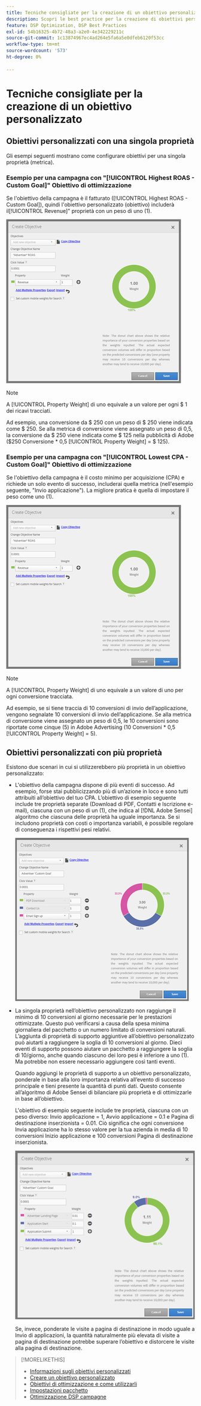 ```yaml
---
title: Tecniche consigliate per la creazione di un obiettivo personalizzato
description: Scopri le best practice per la creazione di obiettivi personalizzati per definire gli eventi di successo.
feature: DSP Optimization, DSP Best Practices
exl-id: 54b16325-4b72-48a3-a2e0-4e342229211c
source-git-commit: 1c13874967ec4ad264e5fa6a5e0dfeb6120f53cc
workflow-type: tm+mt
source-wordcount: '573'
ht-degree: 0%

---
```


# Tecniche consigliate per la creazione di un obiettivo personalizzato

## Obiettivi personalizzati con una singola proprietà

Gli esempi seguenti mostrano come configurare obiettivi per una singola proprietà (metrica).

### Esempio per una campagna con &quot;[!UICONTROL Highest ROAS - Custom Goal]&quot; Obiettivo di ottimizzazione

Se l&#39;obiettivo della campagna è il fatturato ([!UICONTROL Highest ROAS - Custom Goal]), quindi l&#39;obiettivo personalizzato (obiettivo) includerà il[!UICONTROL Revenue]&quot; proprietà con un peso di uno (1).

![esempio di obiettivo personalizzato ROAS con una singola proprietà](/help/dsp/assets/custom-goal-roas.png)

>[!NOTE]
>
> A [!UICONTROL Property Weight] di uno equivale a un valore per ogni $ 1 dei ricavi tracciati.
>
> Ad esempio, una conversione da $ 250 con un peso di $ 250 viene indicata come $ 250. Se alla metrica di conversione viene assegnato un peso di 0,5, la conversione da $ 250 viene indicata come $ 125 nella pubblicità di Adobe ($250 Conversione * 0,5 [!UICONTROL Property Weight] = $ 125).

### Esempio per una campagna con &quot;[!UICONTROL Lowest CPA - Custom Goal]&quot; Obiettivo di ottimizzazione

Se l&#39;obiettivo della campagna è il costo minimo per acquisizione (CPA) e richiede un solo evento di successo, includerai quella metrica (nell&#39;esempio seguente, &quot;Invio applicazione&quot;). La migliore pratica è quella di impostare il peso come uno (1).

![esempio di obiettivo personalizzato CPA con una singola proprietà](/help/dsp/assets/custom-goal-roas.png)

>[!NOTE]
>
> A [!UICONTROL Property Weight] di uno equivale a un valore di uno per ogni conversione tracciata.
>
> Ad esempio, se si tiene traccia di 10 conversioni di invio dell’applicazione, vengono segnalate 10 conversioni di invio dell’applicazione.  Se alla metrica di conversione viene assegnato un peso di 0,5, le 10 conversioni sono riportate come cinque (5) in Adobe Advertising (10 Conversioni * 0,5 [!UICONTROL Property Weight] = 5).

## Obiettivi personalizzati con più proprietà

Esistono due scenari in cui si utilizzerebbero più proprietà in un obiettivo personalizzato:

* L&#39;obiettivo della campagna dispone di più eventi di successo. Ad esempio, forse stai pubblicizzando più di un’azione in loco e sono tutti attribuiti all’obiettivo del tuo CPA. L’obiettivo di esempio seguente include tre proprietà separate (Download di PDF, Contatti e Iscrizione e-mail), ciascuna con un peso di un (1), che indica al [!DNL Adobe Sensei] algoritmo che ciascuna delle proprietà ha uguale importanza. Se si includono proprietà con costi o importanza variabili, è possibile regolare di conseguenza i rispettivi pesi relativi.

   ![esempio di obiettivo personalizzato con più proprietà](/help/dsp/assets/custom-goal-multiple-properties.png)

* La singola proprietà nell’obiettivo personalizzato non raggiunge il minimo di 10 conversioni al giorno necessarie per le prestazioni ottimizzate. Questo può verificarsi a causa della spesa minima giornaliera del pacchetto o un numero limitato di conversioni naturali. L’aggiunta di proprietà di supporto aggiuntive all’obiettivo personalizzato può aiutarti a raggiungere la soglia di 10 conversioni al giorno. Dieci eventi di supporto possono aiutare un pacchetto a raggiungere la soglia di 10/giorno, anche quando ciascuno dei loro pesi è inferiore a uno (1). Ma potrebbe non essere necessario aggiungere così tanti eventi.

   Quando aggiungi le proprietà di supporto a un obiettivo personalizzato, ponderale in base alla loro importanza relativa all’evento di successo principale e tieni presente la quantità di punti dati. Questo consente all’algoritmo di Adobe Sensei di bilanciare più proprietà e di ottimizzarle in base all’obiettivo.

   L&#39;obiettivo di esempio seguente include tre proprietà, ciascuna con un peso diverso: Invio applicazione = 1, Avvio applicazione = 0.1 e Pagina di destinazione inserzionista = 0.01. Ciò significa che ogni conversione Invia applicazione ha lo stesso valore per la tua azienda in media di 10 conversioni Inizio applicazione e 100 conversioni Pagina di destinazione inserzionista.

   ![esempio di obiettivo personalizzato con più proprietà](/help/dsp/assets/custom-goal-multiple-properties2.png)

   Se, invece, ponderate le visite a pagina di destinazione in modo uguale a Invio di applicazioni, la quantità naturalmente più elevata di visite a pagina di destinazione potrebbe superare l’obiettivo e distorcere le visite alla pagina di destinazione.<!--reword-->

>[!MORELIKETHIS]
>
>* [Informazioni sugli obiettivi personalizzati](custom-goal-about.md)
>* [Creare un obiettivo personalizzato](custom-goal-create.md)
>* [Obiettivi di ottimizzazione e come utilizzarli](optimization-goals.md)
>* [Impostazioni pacchetto](/help/dsp/campaign-management/packages/package-settings.md)
> * [Ottimizzazione DSP campagne](optimization-how-dsp-optimizes-campaigns.md)

